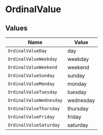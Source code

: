 # OrdinalValue


## Values

| Name                    | Value                   |
| ----------------------- | ----------------------- |
| `OrdinalValueDay`       | day                     |
| `OrdinalValueWeekday`   | weekday                 |
| `OrdinalValueWeekend`   | weekend                 |
| `OrdinalValueSunday`    | sunday                  |
| `OrdinalValueMonday`    | monday                  |
| `OrdinalValueTuesday`   | tuesday                 |
| `OrdinalValueWednesday` | wednesday               |
| `OrdinalValueThursday`  | thursday                |
| `OrdinalValueFriday`    | friday                  |
| `OrdinalValueSaturday`  | saturday                |